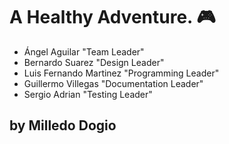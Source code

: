 # A Healthy Adventure. :video_game:

- Ángel Aguilar "Team Leader"
- Bernardo Suarez "Design Leader"
- Luis Fernando Martinez "Programming Leader"
- Guillermo Villegas "Documentation Leader"
- Sergio Adrian "Testing Leader"

## by Milledo Dogio